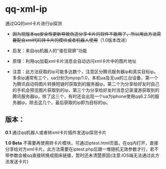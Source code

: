 <h1>qq-xml-ip</h1>
通过QQ的xml卡片进行ip探测

- ~~因为现版本qq安全性更新导致伪造分享卡片的软件不能用了，所以用此方法需要配合xml代码转卡片的模块或者机器人使用~~（1.0版本改进）

- 启发：来自qq机器人的"谁在窥屏"功能
- 原理：利用qq加载xml卡片消息会自动访问xml卡片中的图片地址
- 注意：此方法获取的ip可能多达数个，注意区分腾讯服务器ip和真实目标ip。多余ip通常有三个，ua分别为myop/1.0，本机ua及无ua的三台设备，第一个为腾讯自动将图片转换短链时获取到的服务器ip，第二个为分享给好友时自己的手机会预览图片获取到的ip，第三个为分享给好友时消息记录漫游获取到的腾讯服务器ip，除了这三个，有时还会出现一个ua为iphone使用qq6.2.5的服务器ip，除去这几个，最后获取的ip即为目标的ip。

<h2>版本：</h2>

**0.1** 通过qq机器人或者转xml卡片插件发送ip探测卡片

**1.0 Beta** 不需要再使用转卡片模块，可通过iptest.html页面，在qq内打开，直接分享给对方xml卡片。此方法需要在iptest.php后跟一堆随机无效参数才行，若不带参数会被qq直接转换成图床链接，暂时还未清楚原因(注意:IOS端无法通过此方法发送卡片)
